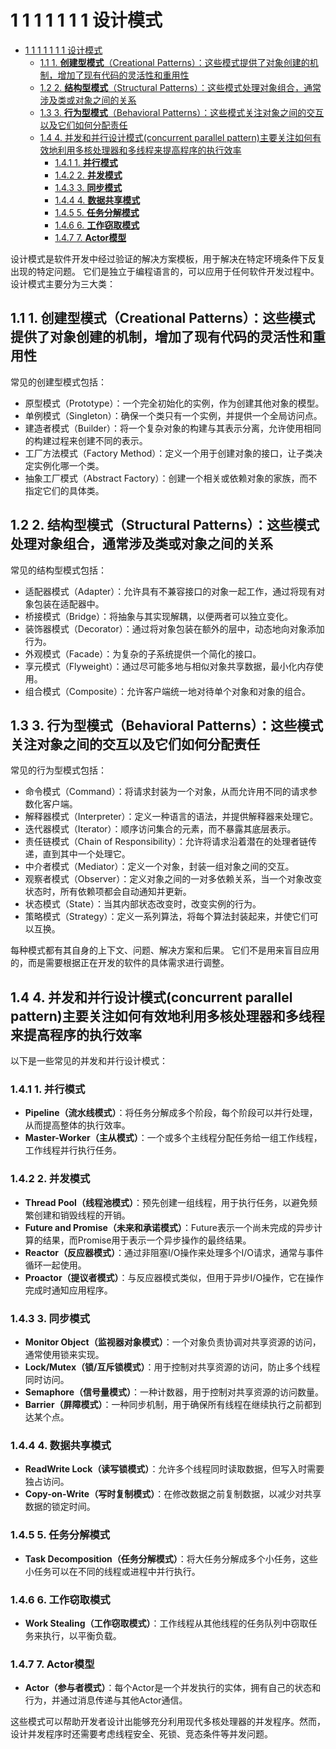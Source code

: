 # 1 1 1 1 1 1 1 设计模式

<!-- TOC START -->
- [1 1 1 1 1 1 1 设计模式](#1-1-1-1-1-1-1-设计模式)
  - [1.1 1. **创建型模式**（Creational Patterns）：这些模式提供了对象创建的机制，增加了现有代码的灵活性和重用性](#1-**创建型模式**（creational-patterns）：这些模式提供了对象创建的机制，增加了现有代码的灵活性和重用性)
  - [1.2 2. **结构型模式**（Structural Patterns）：这些模式处理对象组合，通常涉及类或对象之间的关系](#2-**结构型模式**（structural-patterns）：这些模式处理对象组合，通常涉及类或对象之间的关系)
  - [1.3 3. **行为型模式**（Behavioral Patterns）：这些模式关注对象之间的交互以及它们如何分配责任](#3-**行为型模式**（behavioral-patterns）：这些模式关注对象之间的交互以及它们如何分配责任)
  - [1.4 4. 并发和并行设计模式(concurrent parallel pattern)主要关注如何有效地利用多核处理器和多线程来提高程序的执行效率](#4-并发和并行设计模式concurrent-parallel-pattern主要关注如何有效地利用多核处理器和多线程来提高程序的执行效率)
    - [1.4.1 1. **并行模式**](#1-**并行模式**)
    - [1.4.2 2. **并发模式**](#2-**并发模式**)
    - [1.4.3 3. **同步模式**](#3-**同步模式**)
    - [1.4.4 4. **数据共享模式**](#4-**数据共享模式**)
    - [1.4.5 5. **任务分解模式**](#5-**任务分解模式**)
    - [1.4.6 6. **工作窃取模式**](#6-**工作窃取模式**)
    - [1.4.7 7. **Actor模型**](#7-**actor模型**)
<!-- TOC END -->














设计模式是软件开发中经过验证的解决方案模板，用于解决在特定环境条件下反复出现的特定问题。
它们是独立于编程语言的，可以应用于任何软件开发过程中。
设计模式主要分为三大类：

## 1.1 1. **创建型模式**（Creational Patterns）：这些模式提供了对象创建的机制，增加了现有代码的灵活性和重用性

常见的创建型模式包括：

- 原型模式（Prototype）：一个完全初始化的实例，作为创建其他对象的模型。
- 单例模式（Singleton）：确保一个类只有一个实例，并提供一个全局访问点。
- 建造者模式（Builder）：将一个复杂对象的构建与其表示分离，允许使用相同的构建过程来创建不同的表示。
- 工厂方法模式（Factory Method）：定义一个用于创建对象的接口，让子类决定实例化哪一个类。
- 抽象工厂模式（Abstract Factory）：创建一个相关或依赖对象的家族，而不指定它们的具体类。

## 1.2 2. **结构型模式**（Structural Patterns）：这些模式处理对象组合，通常涉及类或对象之间的关系

常见的结构型模式包括：

- 适配器模式（Adapter）：允许具有不兼容接口的对象一起工作，通过将现有对象包装在适配器中。
- 桥接模式（Bridge）：将抽象与其实现解耦，以便两者可以独立变化。
- 装饰器模式（Decorator）：通过将对象包装在额外的层中，动态地向对象添加行为。
- 外观模式（Facade）：为复杂的子系统提供一个简化的接口。
- 享元模式（Flyweight）：通过尽可能多地与相似对象共享数据，最小化内存使用。
- 组合模式（Composite）：允许客户端统一地对待单个对象和对象的组合。

## 1.3 3. **行为型模式**（Behavioral Patterns）：这些模式关注对象之间的交互以及它们如何分配责任

常见的行为型模式包括：

- 命令模式（Command）：将请求封装为一个对象，从而允许用不同的请求参数化客户端。
- 解释器模式（Interpreter）：定义一种语言的语法，并提供解释器来处理它。
- 迭代器模式（Iterator）：顺序访问集合的元素，而不暴露其底层表示。
- 责任链模式（Chain of Responsibility）：允许将请求沿着潜在的处理者链传递，直到其中一个处理它。
- 中介者模式（Mediator）：定义一个对象，封装一组对象之间的交互。
- 观察者模式（Observer）：定义对象之间的一对多依赖关系，当一个对象改变状态时，所有依赖项都会自动通知并更新。
- 状态模式（State）：当其内部状态改变时，改变实例的行为。  
- 策略模式（Strategy）：定义一系列算法，将每个算法封装起来，并使它们可以互换。

每种模式都有其自身的上下文、问题、解决方案和后果。
它们不是用来盲目应用的，而是需要根据正在开发的软件的具体需求进行调整。

## 1.4 4. 并发和并行设计模式(concurrent parallel pattern)主要关注如何有效地利用多核处理器和多线程来提高程序的执行效率

以下是一些常见的并发和并行设计模式：

### 1.4.1 1. **并行模式**

- **Pipeline（流水线模式）**：将任务分解成多个阶段，每个阶段可以并行处理，从而提高整体的执行效率。
- **Master-Worker（主从模式）**：一个或多个主线程分配任务给一组工作线程，工作线程并行执行任务。

### 1.4.2 2. **并发模式**

- **Thread Pool（线程池模式）**：预先创建一组线程，用于执行任务，以避免频繁创建和销毁线程的开销。
- **Future and Promise（未来和承诺模式）**：Future表示一个尚未完成的异步计算的结果，而Promise用于表示一个异步操作的最终结果。
- **Reactor（反应器模式）**：通过非阻塞I/O操作来处理多个I/O请求，通常与事件循环一起使用。
- **Proactor（提议者模式）**：与反应器模式类似，但用于异步I/O操作，它在操作完成时通知应用程序。

### 1.4.3 3. **同步模式**

- **Monitor Object（监视器对象模式）**：一个对象负责协调对共享资源的访问，通常使用锁来实现。
- **Lock/Mutex（锁/互斥锁模式）**：用于控制对共享资源的访问，防止多个线程同时访问。
- **Semaphore（信号量模式）**：一种计数器，用于控制对共享资源的访问数量。
- **Barrier（屏障模式）**：一种同步机制，用于确保所有线程在继续执行之前都到达某个点。

### 1.4.4 4. **数据共享模式**

- **ReadWrite Lock（读写锁模式）**：允许多个线程同时读取数据，但写入时需要独占访问。
- **Copy-on-Write（写时复制模式）**：在修改数据之前复制数据，以减少对共享数据的锁定时间。

### 1.4.5 5. **任务分解模式**

- **Task Decomposition（任务分解模式）**：将大任务分解成多个小任务，这些小任务可以在不同的线程或进程中并行执行。

### 1.4.6 6. **工作窃取模式**

- **Work Stealing（工作窃取模式）**：工作线程从其他线程的任务队列中窃取任务来执行，以平衡负载。

### 1.4.7 7. **Actor模型**

- **Actor（参与者模式）**：每个Actor是一个并发执行的实体，拥有自己的状态和行为，并通过消息传递与其他Actor通信。

这些模式可以帮助开发者设计出能够充分利用现代多核处理器的并发程序。然而，设计并发程序时还需要考虑线程安全、死锁、竞态条件等并发问题。
